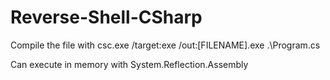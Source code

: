 # Reverse-Shell-CSharp

Compile the file with csc.exe /target:exe /out:[FILENAME].exe .\Program.cs

Can execute in memory with System.Reflection.Assembly
